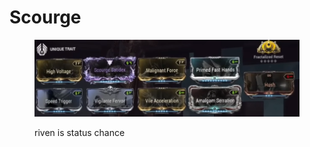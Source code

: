 # Scourge

<figure><img src=".gitbook/assets/image (1).png" alt=""><figcaption><p>riven is status chance</p></figcaption></figure>
